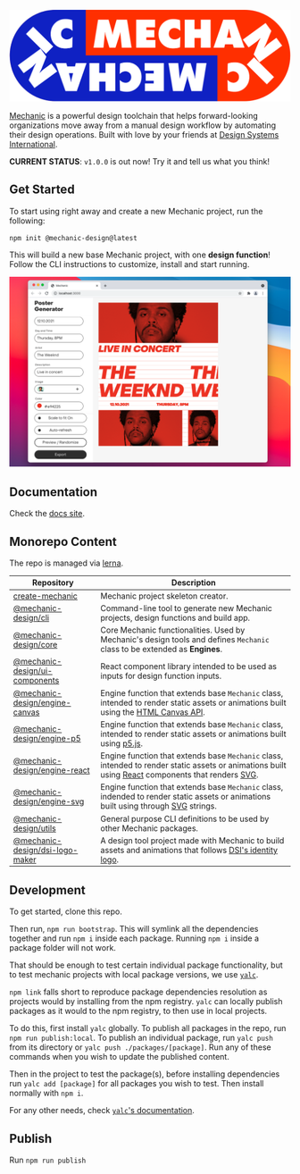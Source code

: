 <p align="center">
  <a href="https://mechanic.design/">
    <img alt="Mechanic Logo" src="https://raw.githubusercontent.com/designsystemsinternational/mechanic/master/doc/logo.png" width="600"
    >
  </a>
</p>

[Mechanic](https://mechanic.design/) is a powerful design toolchain that helps forward-looking organizations move away from a manual design workflow by automating their design operations. Built with love by your friends at [Design Systems International](https://designsystems.international/).

**CURRENT STATUS**: `v1.0.0` is out now! Try it and tell us what you think! 

## Get Started

To start using right away and create a new Mechanic project, run the following:

```
npm init @mechanic-design@latest
```

This will build a new base Mechanic project, with one **design function**! Follow the CLI instructions to customize, install and start running.

<p align="center">
  <img alt="Mechanic App Screenshot" src="https://raw.githubusercontent.com/designsystemsinternational/mechanic/master/doc/screenshot.png" width="600">
</p>

## Documentation

Check the [docs site](https://mechanic.design/docs).

## Monorepo Content

The repo is managed via [lerna](https://github.com/lerna/lerna).

| Repository                                                 | Description                                                                                                                                                                                                                        |
| ---------------------------------------------------------- | ---------------------------------------------------------------------------------------------------------------------------------------------------------------------------------------------------------------------------------- |
| [create-mechanic](packages/create-mechanic)                | Mechanic project skeleton creator.                                                                                                                                                                                                 |
| [@mechanic-design/cli](packages/cli)                       | Command-line tool to generate new Mechanic projects, design functions and build app.                                                                                                                                               |
| [@mechanic-design/core](packages/core)                     | Core Mechanic functionalities. Used by Mechanic's design tools and defines `Mechanic` class to be extended as **Engines**.                                                                                                         |
| [@mechanic-design/ui-components](packages/ui-components)   | React component library intended to be used as inputs for design function inputs.                                                                                                                                                  |
| [@mechanic-design/engine-canvas](packages/engine-canvas)   | Engine function that extends base `Mechanic` class, intended to render static assets or animations built using the [HTML Canvas API](https://developer.mozilla.org/en-US/docs/Web/API/Canvas_API).                                 |
| [@mechanic-design/engine-p5](packages/engine-p5)           | Engine function that extends base `Mechanic` class, intended to render static assets or animations built using [p5.js](https://p5js.org/).                                                                                         |
| [@mechanic-design/engine-react](packages/engine-react)     | Engine function that extends base `Mechanic` class, intended to render static assets or animations built using [React](https://reactjs.org/) components that renders [SVG](https://developer.mozilla.org/en-US/docs/Glossary/SVG). |
| [@mechanic-design/engine-svg](packages/engine-svg)         | Engine function that extends base `Mechanic` class, indended to render static assets or animations built using through [SVG](https://developer.mozilla.org/en-US/docs/Glossary/SVG) strings.                                       |
| [@mechanic-design/utils](packages/utils)                   | General purpose CLI definitions to be used by other Mechanic packages.                                                                                                                                                             |
| [@mechanic-design/dsi-logo-maker](packages/dsi-logo-maker) | A design tool project made with Mechanic to build assets and animations that follows [DSI's identity logo](https://designsystems.international/).                                                                                  |

## Development

To get started, clone this repo.

Then run, `npm run bootstrap`. This will symlink all the dependencies together and run `npm i` inside each package. Running `npm i` inside a package folder will not work.

That should be enough to test certain individual package functionality, but to test mechanic projects with local package versions, we use [`yalc`](https://github.com/wclr/yalc).

`npm link` falls short to reproduce package dependencies resolution as projects would by installing from the npm registry. `yalc` can locally publish packages as it would to the npm registry, to then use in local projects.

To do this, first install `yalc` globally.
To publish all packages in the repo, run `npm run publish:local`. To publish an individual package, run `yalc push` from its directory or `yalc push ./packages/[package]`. Run any of these commands when you wish to update the published content.

Then in the project to test the package(s), before installing dependencies run `yalc add [package]` for all packages you wish to test. Then install normally with `npm i`.

For any other needs, check [`yalc`'s documentation](https://github.com/wclr/yalc).

## Publish

Run `npm run publish`
